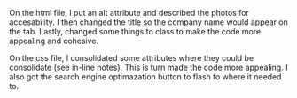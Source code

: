 On the html file, I put an alt attribute and described the photos for accesability. I then changed the title so the company name would appear on the tab. Lastly, changed some things to class to make the code more appealing and cohesive.

On the css file, I consolidated some attributes where they could be consolidate (see in-line notes). This is turn made the code more appealing. I also got the search engine optimazation button to flash to where it needed to.
